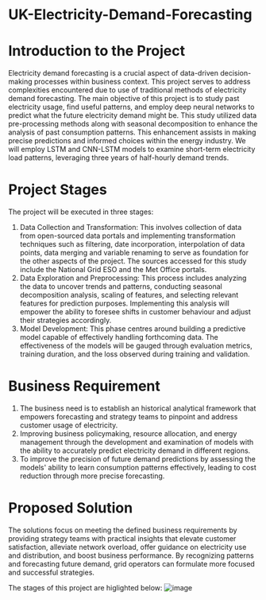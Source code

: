 # UK-Electricity-Demand-Forecasting

# Introduction to the Project
Electricity demand forecasting is a crucial aspect of data-driven decision-making processes within business context.  This project serves to address complexities encountered due to use of traditional methods of electricity demand forecasting. The main objective of this project is to study past electricity usage, find useful patterns, and employ deep neural networks to predict what the future electricity demand might be.
This study utilized data pre-processing methods along with seasonal decomposition to enhance the analysis of past consumption patterns. This enhancement assists in making precise predictions and informed choices within the energy industry. We will employ LSTM and CNN-LSTM models to examine short-term electricity load patterns, leveraging three years of half-hourly demand trends.

# Project Stages
The project will be executed in three stages:
1.	Data Collection and Transformation: This involves collection of data from open-sourced data portals and implementing transformation techniques such as filtering, date incorporation, interpolation of data points, data merging and variable renaming to serve as foundation for the other aspects of the project. The sources accessed for this study include the National Grid ESO and the Met Office portals.
2.	Data Exploration and Preprocessing: This process includes analyzing the data to uncover trends and patterns, conducting seasonal decomposition analysis, scaling of features, and selecting relevant features for prediction purposes. Implementing this analysis will empower the ability to foresee shifts in customer behaviour and adjust their strategies accordingly.
3.	Model Development: This phase centres around building a predictive model capable of effectively handling forthcoming data. The effectiveness of the models will be gauged through evaluation metrics, training duration, and the loss observed during training and validation.

# Business Requirement
1.	The business need is to establish an historical analytical framework that empowers forecasting and strategy teams to pinpoint and address customer usage of electricity.
2.	Improving business policymaking, resource allocation, and energy management through the development and examination of models with the ability to accurately predict electricity demand in different regions.
3.	To improve the precision of future demand predictions by assessing the models' ability to learn consumption patterns effectively, leading to cost reduction through more precise forecasting.

# Proposed Solution
The solutions focus on meeting the defined business requirements by providing strategy teams with practical insights that elevate customer satisfaction, alleviate network overload, offer guidance on electricity use and distribution, and boost business performance. By recognizing patterns and forecasting future demand, grid operators can formulate more focused and successful strategies.

The stages of this project are higlighted below:
![image](https://github.com/Drseadz/UK-Electricity-Demand-Forecasting/assets/111673784/b5fc2c65-3c28-4743-874e-ae39dc81b17f)
